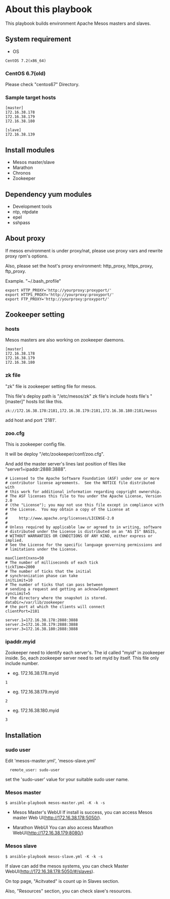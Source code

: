 
# About this playbook
This playbook builds environment Apache Mesos masters and slaves.

## System requirement
- OS
```
CentOS 7.2(x86_64)
```

### CentOS 6.7(old)
Please check "centos67" Directory.

### Sample target hosts
```
[master]
172.16.38.178
172.16.38.179
172.16.38.180

[slave]
172.16.38.139
```


## Install modules
- Mesos master/slave
- Marathon
- Chronos
- Zookeeper

## Dependency yum modules
- Development tools
- ntp, ntpdate
- epel
- sshpass

## About proxy
If mesos environment is under proxy/nat, please use proxy vars and rewrite proxy rpm's options.

Also, please set the host's proxy environment:  http_proxy, https_proxy, ftp_proxy.

Example. "~/.bash_profile"
```
export HTTP_PROXY='http://yourproxy:proxyport/'
export HTTPS_PROXY='http://yourproxy:proxyport/'
export FTP_PROXY='http://yourproxy:proxyport/'
```

## Zookeeper setting
### hosts
Mesos masters are also working on zookeeper daemons.
```
[master]
172.16.38.178
172.16.38.179
172.16.38.180
```

### zk file
"zk" file is zookeeper setting file for mesos.

This file's deploy path is "/etc/mesos/zk"
zk file's include hosts file's "[master]" hosts list like this.
```
zk://172.16.38.178:2181,172.16.38.179:2181,172.16.38.180:2181/mesos
```
add host and port '2181'.

### zoo.cfg
This is zookeeper config file.

It will be deploy "/etc/zookeeper/conf/zoo.cfg".

And add the master server's lines last position of files like "server1=ipaddr:2888:3888".

```
# Licensed to the Apache Software Foundation (ASF) under one or more
# contributor license agreements.  See the NOTICE file distributed with
# this work for additional information regarding copyright ownership.
# The ASF licenses this file to You under the Apache License, Version 2.0
# (the "License"); you may not use this file except in compliance with
# the License.  You may obtain a copy of the License at
#
#     http://www.apache.org/licenses/LICENSE-2.0
#
# Unless required by applicable law or agreed to in writing, software
# distributed under the License is distributed on an "AS IS" BASIS,
# WITHOUT WARRANTIES OR CONDITIONS OF ANY KIND, either express or implied.
# See the License for the specific language governing permissions and
# limitations under the License.

maxClientCnxns=50
# The number of milliseconds of each tick
tickTime=2000
# The number of ticks that the initial
# synchronization phase can take
initLimit=10
# The number of ticks that can pass between
# sending a request and getting an acknowledgement
syncLimit=5
# the directory where the snapshot is stored.
dataDir=/var/lib/zookeeper
# the port at which the clients will connect
clientPort=2181

server.1=172.16.38.178:2888:3888
server.2=172.16.38.179:2888:3888
server.3=172.16.38.180:2888:3888
```

### ipaddr.myid
Zookeeper need to identify each server's. The id called "myid" in zookeeper inside. So, each zookeeper server need to set myid by itself.
This file only include number.

- eg. 172.16.38.178.myid
```
1
```
- eg. 172.16.38.179.myid
```
2
```
- eg. 172.16.38.180.myid
```
3
```


## Installation
### sudo user
Edit 'mesos-master.yml', 'mesos-slave.yml'
```
  remote_user: sudo-user
```
set the 'sudo-user' value for your suitable sudo user name.

### Mesos master
```
$ ansible-playbook mesos-master.yml -K -k -s
```
- Mesos Master's WebUI
If install is success, you can access Mesos master Web UI(http://172.16.38.178:5050/).

- Marathon WebUI
You can also access Marathon WebUI(http://172.16.38.179:8080/)

### Mesos slave
```
$ ansible-playbook mesos-slave.yml -K -k -s
```
If slave can add the mesos systems, you can check Master WebUI(http://172.16.38.178:5050/#/slaves).

On top page, "Acitvated" is count up in Slaves section.

Also, "Resources" section, you can check slave's resources.
